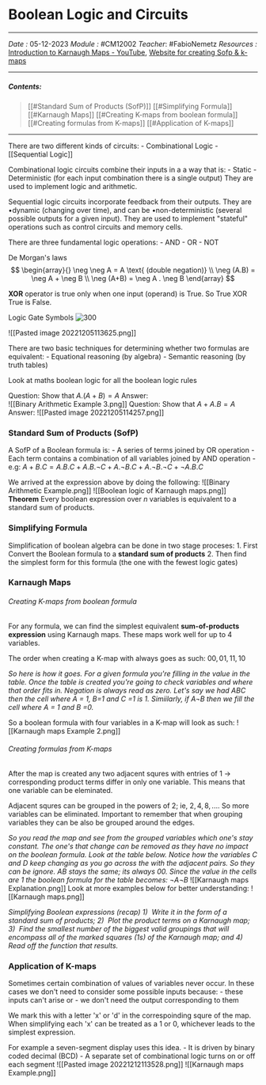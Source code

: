 # Boolean Logic and Circuits
---
*Date :*  05-12-2023 
*Module :* #CM12002 
*Teacher*: #FabioNemetz 
*Resources :* [Introduction to Karnaugh Maps - YouTube](https://www.youtube.com/watch?v=RO5alU6PpSU&ab_channel=TheOrganicChemistryTutor), [Website for creating Sofp & k-maps](http://www.32x8.com/var4.html)

---
##### Contents: 
> [[#Standard Sum of Products (SofP)]]
> [[#Simplifying Formula]]
> [[#Karnaugh Maps]]
> 	[[#Creating K-maps from boolean formula]]
> 	[[#Creating formulas from K-maps]]
> 	[[#Application of K-maps]]
> 
--- 

There are two different kinds of circuits:
	- Combinational Logic
	- [[Sequential Logic]]

Combinational logic circuits combine their inputs in a a way that is:
	- Static
	- Deterministic (for each input combination there is a single output)
They are used to implement logic and arithmetic. 

Sequential logic circuits incorporate feedback from their outputs. They are
	•dynamic (changing over time), and can be
	•non-deterministic (several possible outputs for a given input).
They are used to implement "stateful" operations such as control circuits and memory cells. 

There are three fundamental logic operations:
	- AND
	- OR
	- NOT

De Morgan's laws 
$$
\begin{array}{}
\neg \neg A = A \text{ (double negation)} \\
\neg (A.B) = \neg A + \neg B \\
\neg (A+B) = \neg A . \neg B
\end{array}
$$

**XOR** operator is true only when one input (operand) is True. So True XOR True is False. 

Logic Gate Symbols
	![300](https://content.instructables.com/F09/9ZEY/IIHRJM27/F099ZEYIIHRJM27.png?auto=webp&frame=1&fit=bounds&md=b6cfc4e817d8619dfead8accac05371d)

![[Pasted image 20221205113625.png]]

There are two basic techniques for determining whether two formulas are equivalent:
	- Equational reasoning (by algebra)
	- Semantic reasoning (by truth tables)

Look at maths boolean logic for all the boolean logic rules

Question: Show that $A.(A + B ) = A$
	Answer: 		
		![[Binary Arithmetic Example 3.png]]
Question: Show that $A + A.B = A$
	Answer:
		![[Pasted image 20221205114257.png]]

### Standard Sum of Products (SofP)

A SofP of a Boolean formula is:
	- A series of terms joined by OR operation
	- Each term contains a combination of all variables joined by AND operation
	- e.g: $A + B.C = A.B.C + A.B.\neg C + A.\neg B . C + A.\neg B . \neg C + \neg A . B . C$

We arrived at the expression above by doing the following:
	![[Binary Arithmetic Example.png]]
	![[Boolean logic of Karnaugh maps.png]]
**Theorem**
Every boolean expression over $n$ variables is equivalent to a standard sum of products. 

### Simplifying Formula

Simplification of boolean algebra can be done in two stage proceses:
	1. First Convert the Boolean formula to a **standard sum of products**
	2. Then find the simplest form for this formula (the one with the fewest logic gates)

### Karnaugh Maps

###### Creating K-maps from boolean formula
For any formula, we can find the simplest equivalent **sum-of-products expression** using Karnaugh maps. These maps work well for up to 4 variables. 

The order when creating a K-map with always goes as such: $00,01,11,10$

*So here is how it goes. For a given formula you're filling in the value in the table. Once the table is created you're going to check variables and where that order fits in. Negation is always read as zero. Let's say we had ABC then the cell where A = 1, B=1 and C =1 is 1. Simiilarly, if $A \neg B$ then we fill the cell where A = 1 and B =0.*

So a boolean formula with four variables in a K-map will look as such:
![[Karnaugh maps Example 2.png]]

###### Creating formulas from K-maps
After the map is created any two adjacent squres with entries of 1 $\to$ corresponding product terms differ in only one variable. This means that one variable can be eleminated. 

Adjacent squres can be grouped in the powers of 2; ie, $2,4,8,...$. So more variables can be eliminated. Important to remember that when grouping variables they can be also be grouped around the edges. 

*So you read the map and see from the grouped variables which one's stay constant. The one's that change can be removed as they have no impact on the boolean formula. Look at the table below. Notice how the variables C and D keep changing as you go across the with the adjacent pairs. So they can be ignore. AB stays the same; its always 00. Since the value in the cells are 1 the boolean formula for the table becomes:* $\neg A \neg B$
![[Karnaugh maps Explanation.png]]
Look at more examples below for better understanding:
![[Karnaugh maps.png]]

*Simplifying Boolean expressions (recap)
1)  Write it in the form of a standard sum of products;
2)  Plot the product terms on a Karnaugh map;
3)  Find the smallest number of the biggest valid groupings that will encompass all of the marked squares (1s) of the Karnaugh map; and
4) Read off the function that results.*

### Application of K-maps

Sometimes certain combination of values of variables never occur. In these cases we don't need to consider some possible inputs because:
	- these inputs can't arise or
	- we don't need the output corresponding to them

We mark this with a letter 'x' or 'd' in the correspoinding squre of the map. When simplifying each 'x' can be treated as a 1 or 0, whichever leads to the simplest expression. 

For example a seven-segment display uses this idea. 
	- It is driven by binary coded decimal (BCD)
	- A separate set of combinational logic turns on or off each segment
![[Pasted image 20221212113528.png]]
![[Karnaugh maps Example.png]]

